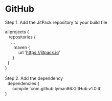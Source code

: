 # GitHub

Step 1. Add the JitPack repository to your build file

allprojects { 
<br>
		&nbsp;&nbsp; repositories {
    <br>
		&nbsp;&nbsp;&nbsp;&nbsp;	...
      <br>
		&nbsp;&nbsp;&nbsp;&nbsp;&nbsp;&nbsp; maven { 
		<br>
		&nbsp;&nbsp;&nbsp;&nbsp;&nbsp;&nbsp;&nbsp;&nbsp;&nbsp;&nbsp;
		url 'https://jitpack.io'
		<br>
		&nbsp;&nbsp;&nbsp;&nbsp;&nbsp;&nbsp;}
      <br>
		&nbsp;&nbsp;}
    <br>
	}
  <br>
  <br>
 Step 2. Add the dependency
<br>
  &nbsp;&nbsp;dependencies {
  <br>
	&nbsp;&nbsp;&nbsp;&nbsp;&nbsp;&nbsp;compile 'com.github.lyman86:GitHub:v1.0.6'
          <br>
	}
  <br>
